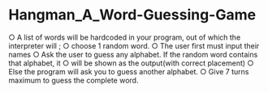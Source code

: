 # Hangman_A_Word-Guessing-Game

○ A list of words will be hardcoded in your program, out of
which the interpreter will ;
○ choose 1 random word.
○ The user first must input their names
○ Ask the user to guess any alphabet. If the random word
contains that alphabet, it
○ will be shown as the output(with correct placement)
○ Else the program will ask you to guess another alphabet.
○ Give 7 turns maximum to guess the complete word.

